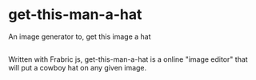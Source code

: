 # get-this-man-a-hat
An image generator to, get this image a hat

##
Written with Frabric js, get-this-man-a-hat is a online "image editor" that will put a cowboy hat on any given image.
